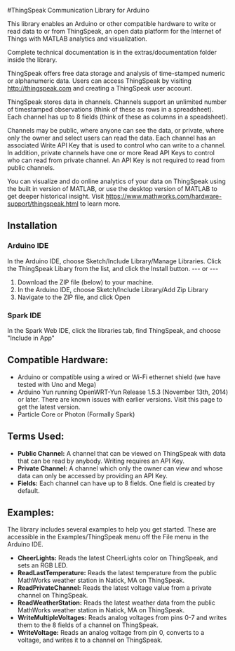 #ThingSpeak Communication Library for Arduino

This library enables an Arduino or other compatible hardware to write or read data to or from ThingSpeak, an open data platform for the Internet of Things with MATLAB analytics and visualization.

Complete technical documentation is in the extras/documentation folder inside the library.

ThingSpeak offers free data storage and analysis of time-stamped numeric or alphanumeric data. Users can access ThingSpeak by visiting http://thingspeak.com and creating a ThingSpeak user account.

ThingSpeak stores data in channels. Channels support an unlimited number of timestamped observations (think of these as rows in a spreadsheet). Each channel has up to 8 fields (think of these as columns in a speadsheet).

Channels may be public, where anyone can see the data, or private, where only the owner and select users can read the data. Each channel has an associated Write API Key that is used to control who can write to a channel. In addition, private channels have one or more Read API Keys to control who can read from private channel. An API Key is not required to read from public channels.

You can visualize and do online analytics of your data on ThingSpeak using the built in version of MATLAB, or use the desktop version of MATLAB to get deeper historical insight. Visit https://www.mathworks.com/hardware-support/thingspeak.html to learn more.

## Installation
### Arduino IDE
In the Arduino IDE, choose Sketch/Include Library/Manage Libraries.  Click the ThingSpeak Libary from the list, and click the Install button.
--- or ---
1. Download the ZIP file (below) to your machine.
2. In the Arduino IDE, choose Sketch/Include Library/Add Zip Library
3. Navigate to the ZIP file, and click Open
### Spark IDE
In the Spark Web IDE, click the libraries tab, find ThingSpeak, and choose "Include in App"

## Compatible Hardware:

* Arduino or compatible using a wired or Wi-Fi ethernet shield (we have tested with Uno and Mega)
* Arduino Yun running OpenWRT-Yun Release 1.5.3 (November 13th, 2014) or later. There are known issues with earlier versions. Visit this page to get the latest version.
* Particle Core or Photon (Formally Spark)

## Terms Used:
* **Public Channel:** A channel that can be viewed on ThingSpeak with data that can be read by anybody. Writing requires an API Key.
* **Private Channel:** A channel which only the owner can view and whose data can only be accessed by providing an API Key.
* **Fields:** Each channel can have up to 8 fields. One field is created by default.

## Examples:

The library includes several examples to help you get started. These are accessible in the Examples/ThingSpeak menu off the File menu in the Arduino IDE.

* **CheerLights:** Reads the latest CheerLights color on ThingSpeak, and sets an RGB LED.
* **ReadLastTemperature:** Reads the latest temperature from the public MathWorks weather station in Natick, MA on ThingSpeak.
* **ReadPrivateChannel:** Reads the latest voltage value from a private channel on ThingSpeak.
* **ReadWeatherStation:** Reads the latest weather data from the public MathWorks weather station in Natick, MA on ThingSpeak.
* **WriteMultipleVoltages:** Reads analog voltages from pins 0-7 and writes them to the 8 fields of a channel on ThingSpeak.
* **WriteVoltage:** Reads an analog voltage from pin 0, converts to a voltage, and writes it to a channel on ThingSpeak.
